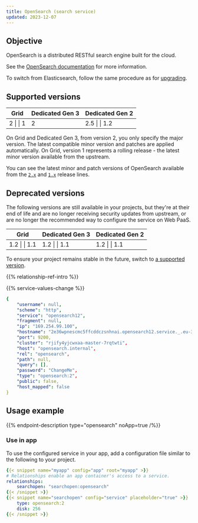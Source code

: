```yaml
---
title: OpenSearch (search service)
updated: 2023-12-07
---
```


## Objective  

OpenSearch is a distributed RESTful search engine built for the cloud.


See the [OpenSearch documentation](https://opensearch.org/docs/latest/) for more information.

To switch from Elasticsearch, follow the same procedure as for [upgrading](#upgrading).

## Supported versions



<!--
To update the versions in this table, use docs/data/registry.json
-->

<table>
    <thead>
        <tr>
            <th>Grid</th>
            <th>Dedicated Gen 3</th>
            <th>Dedicated Gen 2</th>
        </tr>
    </thead>
    <tbody>
        <tr>
            <td>2 |  
|  1</td>
            <td>2</td>
            <td>2.5 |  
|  1.2</thd>
        </tr>
    </tbody>
</table>

On Grid and Dedicated Gen 3, from version 2, you only specify the major version.
The latest compatible minor version and patches are applied automatically. On Grid, version 1 represents a rolling release - the latest minor version available from the upstream.



You can see the latest minor and patch versions of OpenSearch available from the [`2.x`](../../https:/https:-/opensearch.org/lines/2x) and [`1.x`](../../https:/https:-/opensearch.org/lines/1x) release lines.

## Deprecated versions

The following versions are still available in your projects,
but they're at their end of life and are no longer receiving security updates from upstream,
or are no longer the recommended way to configure the service on Web PaaS.




<table>
    <thead>
        <tr>
            <th>Grid</th>
            <th>Dedicated Gen 3</th>
            <th>Dedicated Gen 2</th>
        </tr>
    </thead>
    <tbody>
        <tr>
            <td>1.2 |  
|  1.1</td>
            <td>1.2 |  
|  1.1</td>
            <td>1.2 |  
|  1.1</thd>
        </tr>
    </tbody>
</table>



To ensure your project remains stable in the future,
switch to [a supported version](#supported-versions).

{{% relationship-ref-intro %}}

{{% service-values-change %}}

```yaml
{
    "username": null,
    "scheme": "http",
    "service": "opensearch12",
    "fragment": null,
    "ip": "169.254.99.100",
    "hostname": "2e36wpnescmc5ffcddczsnhnai.opensearch12.service._.eu-3.{{< vendor/urlraw "hostname" >}}",
    "port": 9200,
    "cluster": "rjify4yjcwxaa-master-7rqtwti",
    "host": "opensearch.internal",
    "rel": "opensearch",
    "path": null,
    "query": [],
    "password": "ChangeMe",
    "type": "opensearch:2",
    "public": false,
    "host_mapped": false
}
```

## Usage example

{{% endpoint-description type="opensearch" noApp=true /%}}

### Use in app

To use the configured service in your app, add a configuration file similar to the following to your project.


<!-- Version 1: .environment shortcode + context -->

```yaml 
{{< snippet name="myapp" config="app" root="myapp" >}}
# Relationships enable an app container's access to a service.
relationships:
    searchopen: "searchopen:opensearch"
{{< /snippet >}}
{{< snippet name="searchopen" config="service" placeholder="true" >}}
    type: opensearch:2
    disk: 256
{{< /snippet >}}
```


